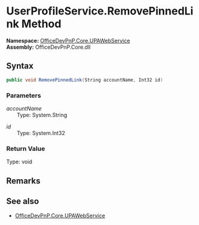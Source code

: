 # UserProfileService.RemovePinnedLink Method  
  

**Namespace:** [OfficeDevPnP.Core.UPAWebService](OfficeDevPnP.Core.UPAWebService.md)  
**Assembly:** OfficeDevPnP.Core.dll  
## Syntax
```C#
public void RemovePinnedLink(String accountName, Int32 id)
```
### Parameters
*accountName*  
&emsp;&emsp;Type: System.String  

*id*  
&emsp;&emsp;Type: System.Int32  

### Return Value
Type: void  

## Remarks 

## See also
- [OfficeDevPnP.Core.UPAWebService](OfficeDevPnP.Core.UPAWebService.md)
